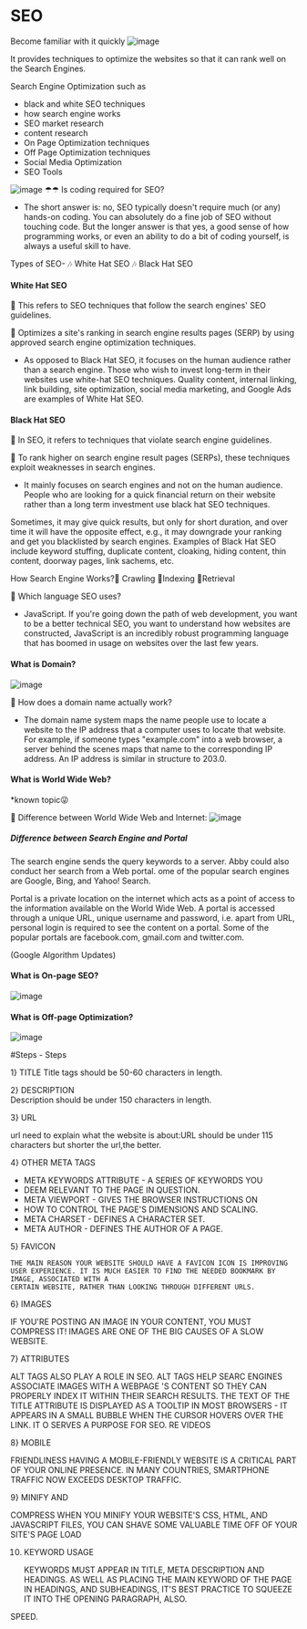 # SEO
Become familiar with it quickly
![image](https://user-images.githubusercontent.com/90051406/210311194-2b640a15-4888-4b7d-ba99-883e87c37488.png)

It provides techniques to optimize the websites so that it can rank well on the Search Engines.

Search Engine Optimization such as 

- black and white SEO techniques
- how search engine works
- SEO market research
- content research
- On Page Optimization techniques
- Off Page Optimization techniques
- Social Media Optimization
- SEO Tools

![image](https://user-images.githubusercontent.com/90051406/210310471-9941a48a-7d10-487f-9e4d-6ea102975aca.png)
☂☂ Is coding required for SEO?
- The short answer is: no, SEO typically doesn't require much (or any) hands-on coding. You can absolutely do a fine job of SEO without touching code. But the longer answer is that yes, a good sense of how programming works, or even an ability to do a bit of coding yourself, is always a useful skill to have.

Types of SEO-
🎶 White Hat SEO                      🎶 Black Hat SEO

#### White Hat SEO
 
 💎 This refers to SEO techniques that follow the search engines' SEO guidelines.
 
 💎 Optimizes a site's ranking in search engine results pages (SERP) by using approved search engine optimization techniques.

- As opposed to Black Hat SEO, it focuses on the human audience rather than a search engine. Those who wish to invest long-term in their websites use white-hat SEO techniques. Quality content, internal linking, link building, site optimization, social media marketing, and Google Ads are examples of White Hat SEO.

#### Black Hat SEO
 
🍄 In SEO, it refers to techniques that violate search engine guidelines. 

🍄 To rank higher on search engine result pages (SERPs), these techniques exploit weaknesses in search engines.
 
- It mainly focuses on search engines and not on the human audience. People who are looking for a quick financial return on their website rather than a long term investment use black hat SEO techniques.

Sometimes, it may give quick results, but only for short duration, and over time it will have the opposite effect, e.g., it may downgrade your ranking and get you blacklisted by search engines. Examples of Black Hat SEO include keyword stuffing, duplicate content, cloaking, hiding content, thin content, doorway pages, link sachems, etc.

How Search Engine Works?🔆 Crawling       🔆Indexing         🔆Retrieval

💭 Which language SEO uses?

- JavaScript. If you're going down the path of web development, you want to be a better technical SEO, you want to understand how websites are constructed, JavaScript is an incredibly robust programming language that has boomed in usage on websites over the last few years.

#### What is Domain?
![image](https://user-images.githubusercontent.com/90051406/210313352-fddd6323-62d7-4e2a-8fa0-e1a51ffe10ac.png)

💭 How does a domain name actually work?
- The domain name system maps the name people use to locate a website to the IP address that a computer uses to locate that website. For example, if someone types "example.com" into a web browser, a server behind the scenes maps that name to the corresponding IP address. An IP address is similar in structure to 203.0.

#### What is World Wide Web?

*known topic😜
  
  💭   Difference between World Wide Web and Internet:
  ![image](https://user-images.githubusercontent.com/90051406/210313749-ca6ec70f-3e96-48ac-8826-d65f477d8e61.png)

#####  Difference between Search Engine and Portal

The search engine sends the query keywords to a server. Abby could also conduct her search from a Web portal. ome of the popular search engines are Google, Bing, and Yahoo! Search.

 Portal is a private location on the internet which acts as a point of access to the information available on the World Wide Web. A portal is accessed through a unique URL, unique username and password, i.e. apart from URL, personal login is required to see the content on a portal. Some of the popular portals are facebook.com, gmail.com and twitter.com.
 
 (Google Algorithm Updates)
 
#### What is On-page SEO?

![image](https://user-images.githubusercontent.com/90051406/210314536-40b8c789-28b2-48da-aefd-b729b30e470b.png)

#### What is Off-page Optimization?

![image](https://user-images.githubusercontent.com/90051406/210314592-552abe09-8e63-4485-801e-8153d7a23186.png)

#Steps - Steps

1} TITLE
   Title tags should be 50-60 characters in length.
   
2} DESCRIPTION   
   Description should be under 150 characters in length.
   
3} URL
   
   url need to explain what the website is about:URL should be under 115 characters but shorter the url,the better.
   
4} OTHER META TAGS

   - META KEYWORDS ATTRIBUTE - A SERIES OF KEYWORDS YOU
   - DEEM RELEVANT TO THE PAGE IN QUESTION.
   - META VIEWPORT - GIVES THE BROWSER INSTRUCTIONS ON
   - HOW TO CONTROL THE PAGE'S DIMENSIONS AND SCALING.
   - META CHARSET - DEFINES A CHARACTER SET.
   - META AUTHOR - DEFINES THE AUTHOR OF A PAGE.   
 
 5} FAVICON
    
    THE MAIN REASON YOUR WEBSITE SHOULD HAVE A FAVICON ICON IS IMPROVING USER EXPERIENCE. IT IS MUCH EASIER TO FIND THE NEEDED BOOKMARK BY IMAGE, ASSOCIATED WITH A
    CERTAIN WEBSITE, RATHER THAN LOOKING THROUGH DIFFERENT URLS.
    
6} IMAGES
   
   IF YOU'RE POSTING AN IMAGE IN YOUR CONTENT, YOU MUST COMPRESS IT! IMAGES ARE ONE OF THE BIG CAUSES OF A SLOW WEBSITE. 
   
7} ATTRIBUTES

   ALT TAGS ALSO PLAY A ROLE IN SEO. ALT TAGS HELP SEARC ENGINES ASSOCIATE IMAGES WITH A WEBPAGE 'S CONTENT SO THEY CAN PROPERLY INDEX IT WITHIN THEIR SEARCH RESULTS.
   THE TEXT OF THE TITLE ATTRIBUTE IS DISPLAYED AS A TOOLTIP IN
MOST BROWSERS - IT APPEARS IN
A SMALL BUBBLE WHEN THE
CURSOR HOVERS OVER THE LINK. IT
O SERVES A PURPOSE FOR SEO.
RE VIDEOS   

8} MOBILE

   FRIENDLINESS
HAVING A MOBILE-FRIENDLY
WEBSITE IS A CRITICAL PART
OF YOUR ONLINE PRESENCE. IN
MANY COUNTRIES,
SMARTPHONE TRAFFIC NOW
EXCEEDS DESKTOP TRAFFIC.

9} MINIFY AND

   COMPRESS
WHEN YOU MINIFY YOUR
WEBSITE'S CSS, HTML, AND
JAVASCRIPT FILES, YOU CAN
SHAVE SOME VALUABLE TIME
OFF OF YOUR SITE'S PAGE LOAD

10. KEYWORD USAGE

    KEYWORDS MUST APPEAR IN
TITLE, META DESCRIPTION
AND HEADINGS.
AS WELL AS PLACING THE
MAIN KEYWORD OF THE
PAGE IN HEADINGS, AND
SUBHEADINGS, IT'S BEST
PRACTICE TO SQUEEZE IT
INTO THE OPENING
PARAGRAPH, ALSO.


SPEED.
